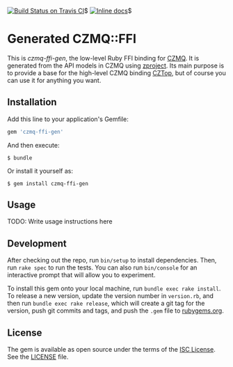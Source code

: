 [![Build Status on Travis CI](https://travis-ci.org/paddor/czmq-ffi-gen.svg?branch=master)](https://travis-ci.org/paddor/czmq-ffi-gen?branch=master)$
[![Inline docs](http://inch-ci.org/github/paddor/czmq-ffi-gen.svg?branch=master&style=shields)](http://inch-ci.org/github/paddor/czmq-ffi-gen)$

# Generated CZMQ::FFI

This is _czmq-ffi-gen_, the low-level Ruby FFI binding for
[CZMQ](https://github.com/zeromq/czmq). It is generated from the API models in
CZMQ using [zproject](https://github.com/zeromq/zproject). Its main purpose is
to provide a base for the high-level CZMQ binding
[CZTop](https://github.com/paddor/cztop), but of course you can use it for
anything you want.

## Installation

Add this line to your application's Gemfile:

```ruby
gem 'czmq-ffi-gen'
```

And then execute:

    $ bundle

Or install it yourself as:

    $ gem install czmq-ffi-gen

## Usage

TODO: Write usage instructions here

## Development

After checking out the repo, run `bin/setup` to install dependencies. Then, run `rake spec` to run the tests. You can also run `bin/console` for an interactive prompt that will allow you to experiment.

To install this gem onto your local machine, run `bundle exec rake install`. To release a new version, update the version number in `version.rb`, and then run `bundle exec rake release`, which will create a git tag for the version, push git commits and tags, and push the `.gem` file to [rubygems.org](https://rubygems.org).

## License

The gem is available as open source under the terms of the [ISC License](http://opensource.org/licenses/ISC).
See the [LICENSE](https://github.com/paddor/cztop/blob/master/LICENSE) file.
